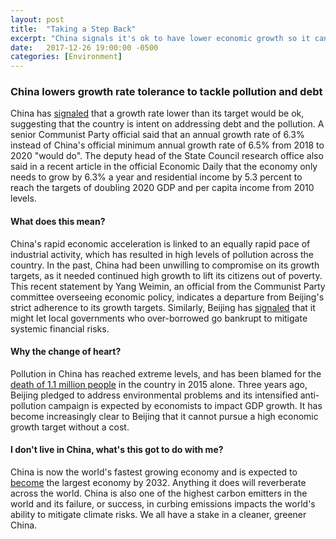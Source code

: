 ```yaml
---
layout: post
title:  "Taking a Step Back"
excerpt: "China signals it's ok to have lower economic growth so it can tackle pollution and debt."
date:   2017-12-26 19:00:00 -0500
categories: [Environment]
---
```


### China lowers growth rate tolerance to tackle pollution and debt

China has [signaled](https://www.bloomberg.com/news/articles/2017-12-25/china-signals-slower-growth-is-acceptable-to-tackle-debt-smog) that a growth rate lower than its target would be ok, suggesting that the country is intent on addressing debt and the pollution. A senior Communist Party official said that an annual growth rate of 6.3% instead of China's official minimum annual growth rate of 6.5% from 2018 to 2020 "would do". The deputy head of the State Council research office also said in a recent article in the official Economic Daily that the economy only needs to grow by 6.3% a year and residential income by 5.3 percent to reach the targets of doubling 2020 GDP and per capita income from 2010 levels.

#### What does this mean?

China's rapid economic acceleration is linked to an equally rapid pace of industrial activity, which has resulted in high levels of pollution across the country. In the past, China had been unwilling to compromise on its growth targets, as it needed continued high growth to lift its citizens out of poverty. This recent statement by Yang Weimin, an official from the Communist Party committee overseeing economic policy, indicates a departure from Beijing's strict adherence to its growth targets. Similarly, Beijing has [signaled](https://www.bloomberg.com/news/articles/2017-12-25/pboc-official-says-local-government-bankruptcies-are-needed) that it might let local governments who over-borrowed go bankrupt to mitigate systemic financial risks.

#### Why the change of heart?

Pollution in China has reached extreme levels, and has been blamed for the [death of 1.1 million people](http://money.cnn.com/2017/11/27/news/economy/china-crackdown-pollution-economy/index.html) in the country in 2015 alone. Three years ago, Beijing pledged to address environmental problems and its intensified anti-pollution campaign is expected by economists to impact GDP growth. It has become increasingly clear to Beijing that it cannot pursue a high economic growth target without a cost. 

#### I don't live in China, what's this got to do with me?

China is now the world's fastest growing economy and is expected to [become](https://www.bloomberg.com/news/articles/2017-12-26/china-to-overtake-u-s-economy-by-2032-as-asian-might-builds) the largest economy by 2032. Anything it does will reverberate across the world. China is also one of the highest carbon emitters in the world and its failure, or success, in curbing emissions impacts the world's ability to mitigate climate risks. We all have a stake in a cleaner, greener China.
